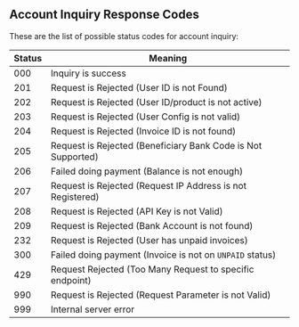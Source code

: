 ## Account Inquiry Response Codes

These are the list of possible status codes for account inquiry:

Status | Meaning
------ | -------
000 | Inquiry is success
201 | Request is Rejected (User ID is not Found)
202 | Request is Rejected (User ID/product is not active)
203 | Request is Rejected (User Config is not valid)
204 | Request is Rejected (Invoice ID is not found)
205 | Request is Rejected (Beneficiary Bank Code is Not Supported)
206 | Failed doing payment (Balance is not enough)
207 | Request is Rejected (Request IP Address is not Registered)
208 | Request is Rejected (API Key is not Valid)
209 | Request is Rejected (Bank Account is not found)
232 | Request is Rejected (User has unpaid invoices)
300 | Failed doing payment (Invoice is not on `UNPAID` status)
429 | Request Rejected (Too Many Request to specific endpoint)
990 | Request is Rejected (Request Parameter is not Valid)
999 | Internal server error